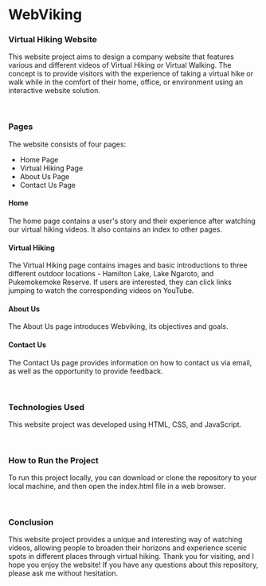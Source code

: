 # WebViking 

### Virtual Hiking Website
This website project aims to design a company website that features various and different videos of Virtual Hiking or Virtual Walking. The concept is to provide visitors with the experience of taking a virtual hike or walk while in the comfort of their home, office, or environment using an interactive website solution.

&nbsp;
### Pages
The website consists of four pages:
* Home Page
* Virtual Hiking Page
* About Us Page
* Contact Us Page

#### Home
The home page contains a user's story and their experience after watching our virtual hiking videos. It also contains an index to other pages.

#### Virtual Hiking
The Virtual Hiking page contains images and basic introductions to three different outdoor locations - Hamilton Lake, Lake Ngaroto, and Pukemokemoke Reserve. If users are interested, they can click links jumping to watch the corresponding videos on YouTube.

#### About Us
The About Us page introduces Webviking, its objectives and goals.

#### Contact Us 
The Contact Us page provides information on how to contact us via email, as well as the opportunity to provide feedback.

&nbsp;
### Technologies Used
This website project was developed using HTML, CSS, and JavaScript.

&nbsp;
### How to Run the Project
To run this project locally, you can download or clone the repository to your local machine, and then open the index.html file in a web browser.

&nbsp;
### Conclusion
This website project provides a unique and interesting way of watching videos, allowing people to broaden their horizons and experience scenic spots in different places through virtual hiking. Thank you for visiting, and I hope you enjoy the website! If you have any questions about this repository, please ask me without hesitation.

